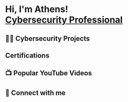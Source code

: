 <h1>Hi, I'm Athens! <br/><a href="https://github.com/AthensHarward">Cybersecurity Professional</a>

<h2>👨‍💻 Cybersecurity Projects</h2>

<h2>Certifications</h2>

<h2>📺 Popular YouTube Videos</h2>



<h2> 🤳 Connect with me</h2>




<!--
**joshmadakor1/joshmadakor1** is a ✨ _special_ ✨ repository because its `README.md` (this file) appears on your GitHub profile.

Here are some ideas to get you started:

- 🔭 I’m currently working on ...
- 🌱 I’m currently learning ...
- 👯 I’m looking to collaborate on ...
- 🤔 I’m looking for help with ...
- 💬 Ask me about ...
- 📫 How to reach me: ...
- 😄 Pronouns: ...
- ⚡ Fun fact: ...
-->
